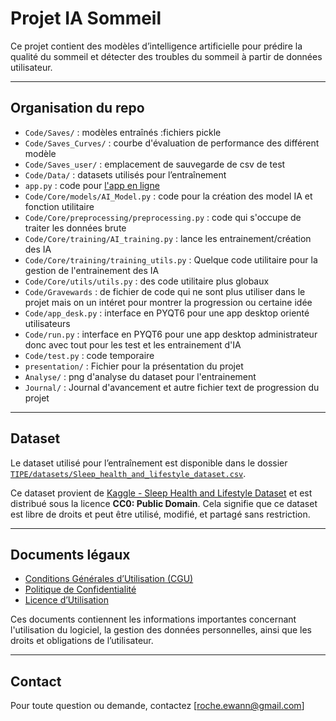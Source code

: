 # Projet IA Sommeil

Ce projet contient des modèles d’intelligence artificielle pour prédire la qualité du sommeil et détecter des troubles du sommeil à partir de données utilisateur.

---

## Organisation du repo

- `Code/Saves/` : modèles entraînés :fichiers pickle
- `Code/Saves_Curves/` : courbe d'évaluation de performance des différent modèle
- `Code/Saves_user/` : emplacement de sauvegarde de csv de test
- `Code/Data/` : datasets utilisés pour l’entraînement
- `app.py` : code pour [l'app en ligne](https://huggingface.co/spaces/Chouettemortua/IA_Sleep)
- `Code/Core/models/AI_Model.py` : code pour la création des model IA et fonction utilitaire
- `Code/Core/preprocessing/preprocessing.py` : code qui s'occupe de traiter les données brute
- `Code/Core/training/AI_training.py` : lance les entrainement/création des IA
- `Code/Core/training/training_utils.py` : Quelque code utilitaire pour la gestion de l'entrainement des IA
- `Code/Core/utils/utils.py` : des code utilitaire plus globaux
- `Code/Gravewards` : de fichier de code qui ne sont plus utiliser dans le projet mais on un intéret pour montrer la progression ou certaine idée
- `Code/app_desk.py` : interface en PYQT6 pour une app desktop orienté utilisateurs
- `Code/run.py` : interface en PYQT6 pour une app desktop administrateur donc avec tout pour les test et les entrainement d'IA
- `Code/test.py` : code temporaire
- `presentation/` : Fichier pour la présentation du projet
- `Analyse/` : png d'analyse du dataset pour l'entrainement
- `Journal/` : Journal d'avancement et autre fichier text de progression du projet

---

## Dataset

Le dataset utilisé pour l’entraînement est disponible dans le dossier [`TIPE/datasets/Sleep_health_and_lifestyle_dataset.csv`](TIPE/datasets/Sleep_health_and_lifestyle_dataset.csv).

Ce dataset provient de [Kaggle - Sleep Health and Lifestyle Dataset](https://www.kaggle.com/datasets/uom190346a/sleep-health-and-lifestyle-dataset/data) et est distribué sous la licence **CC0: Public Domain**.
Cela signifie que ce dataset est libre de droits et peut être utilisé, modifié, et partagé sans restriction.

---

## Documents légaux

- [Conditions Générales d’Utilisation (CGU)](CGU.md)
- [Politique de Confidentialité](PRIVACY.md)
- [Licence d’Utilisation](LICENSE.md)

Ces documents contiennent les informations importantes concernant l'utilisation du logiciel, la gestion des données personnelles, ainsi que les droits et obligations de l’utilisateur.

---

## Contact

Pour toute question ou demande, contactez [[roche.ewann@gmail.com](mailto:roche.ewann@gmail.com)]
